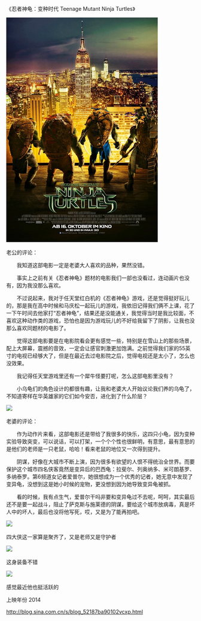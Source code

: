 《忍者神龟：变种时代 Teenage Mutant Ninja Turtles》

			
![](./img/001vda4xzy6OaLtd6xJ4b&690.jpg)



老公的评论：

　　我知道这部电影一定是老婆大人喜欢的品种，果然没错。

　　事实上之前有关《忍者神龟》题材的电影我们一部也没看过，连动画片也没有，因为我没那么喜欢。


　　不过说起来，我对于任天堂红白机的《忍者神龟》游戏，还是觉得挺好玩儿的，那是我在高中时候和马庆松一起玩儿的游戏，我依旧记得我们俩不上课，花了一下午时间去他家打“忍者神龟”，结果还是没能通关，我觉得当时是我比较面，不喜欢这种动作类的游戏，恐怕也是因为游戏玩儿的不好给我留下了阴影，让我也没那么喜欢同题材的电影了。


　　觉得这部电影要是在电影院看会更有感觉一些，特别是在雪山上的那些场景，配上大屏幕，震撼的音效，一定会让感官刺激更加饱满。之前觉得我们家的55英寸的电视已经够大了，但是在最近去过电影院之后，觉得电视还是太小了，怎么也没效果。

　　我记得任天堂游戏里还有一个犀牛怪要打呢，怎么这部电影里没有？


　　小乌龟们的角色设计的都很有趣，让我和老婆大人开始议论我们养的乌龟了，不知道寄样在华英雄家的它们如今安否，进化到了什么阶层？

![](./img/001vda4xzy6OaLuMdNk26&690.jpg)


老婆的评论：


　　作为动作片来看，这部电影还是带给了我很多的快乐，这四只小龟，因为变种实验导致突变，可以说话，可以打架，一个个个性也很鲜明，有意思，最有意思的是他们的老师是一只老鼠，哈哈！看来老鼠的地位又一次得到提升。


　　阴谋，好像在大城市不断上演，因为很多有欲望的人恨不得统治全世界。而要保护这个城市四名侠客竟然是变异后的巴西龟：拉斐尔、列奥纳多、米可朗基罗、多纳泰罗。第6频道女记者爱普尔，她很想成为一个优秀的记者，她无意中发现了变异龟，没想到这是她小时候的宠物，更没想到因为她导致变异龟被抓。


　　看的时候，我有点生气，爱普尔干吗非要和变异龟过不去呢，呵呵，其实最后还不是要一起战斗，阻止了萨克斯与施莱德的阴谋，要给这个城市放病毒，真是坏人中的坏人，最后也没将他写死，哎，又是为了能再拍吧。

![](./img/001vda4xzy6OaLvWb1h3b&690.jpg)

四大侠这一家算是聚齐了，又是老师又是守护者

![](./img/001vda4xzy6OaLvXwNd23&690.jpg)

这身装备不错

![](./img/001vda4xzy6OaLwI1Vw32&690.jpg)

感觉最近他也挺活跃的

上映年份 2014

							
		
http://blog.sina.com.cn/s/blog_52187ba90102vcxp.html
